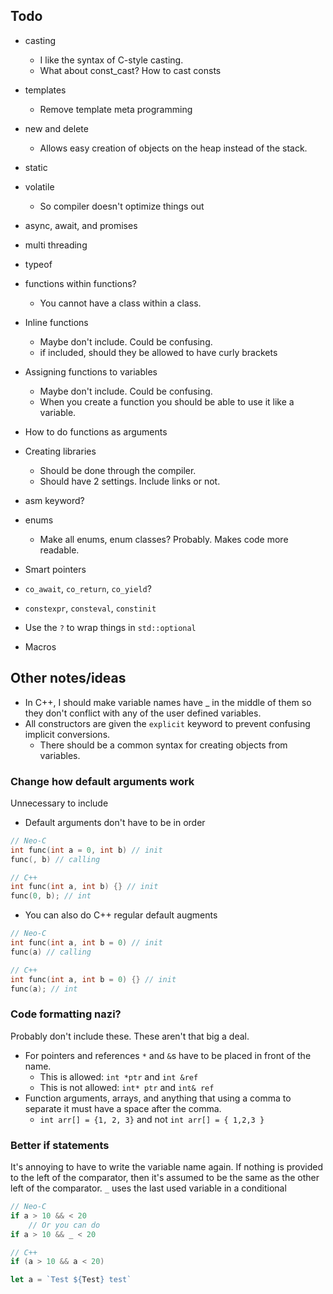 ## Todo
- casting
	- I like the syntax of C-style casting.
	- What about const_cast? How to cast consts

- templates
	- Remove template meta programming
- new and delete
	- Allows easy creation of objects on the heap instead of the stack.
- static
- volatile
	- So compiler doesn't optimize things out
- async, await, and promises
- multi threading
- typeof
- functions within functions?
	- You cannot have a class within a class.
- Inline functions
	- Maybe don't include. Could be confusing.
	- if included, should they be allowed to have curly brackets
- Assigning functions to variables
	- Maybe don't include. Could be confusing.
	- When you create a function you should be able to use it like a variable.
- How to do functions as arguments
- Creating libraries
	- Should be done through the compiler.
	- Should have 2 settings. Include links or not.
- asm keyword?
- enums
	- Make all enums, enum classes? Probably. Makes code more readable.
- Smart pointers
- `co_await`, `co_return`, `co_yield`?
- `constexpr`, `consteval`, `constinit`
- Use the `?` to wrap things in `std::optional`
- Macros

## Other notes/ideas
- In C++, I should make variable names have _ in the middle of them so they don't conflict with any of the user defined variables.
- All constructors are given the `explicit` keyword to prevent confusing implicit conversions.
	- There should be a common syntax for creating objects from variables.

### Change how default arguments work
Unnecessary to include
- Default arguments don't have to be in order

```C++
// Neo-C
int func(int a = 0, int b) // init
func(, b) // calling

// C++
int func(int a, int b) {} // init
func(0, b); // int
```

- You can also do C++ regular default augments

```C++
// Neo-C
int func(int a, int b = 0) // init
func(a) // calling

// C++
int func(int a, int b = 0) {} // init
func(a); // int
```

### Code formatting nazi?
Probably don't include these. These aren't that big a deal.
- For pointers and references `*` and `&`s have to be placed in front of the name.
	- This is allowed:     `int *ptr` and `int &ref`
	- This is not allowed: `int* ptr` and `int& ref`
- Function arguments, arrays, and anything that using a comma to separate it must have a space after the comma.
	- `int arr[] = {1, 2, 3}` and not `int arr[] = { 1,2,3 }`

### Better if statements
It's annoying to have to write the variable name again. If nothing is provided to the left of the comparator, then it's assumed to be the same as the other left of the comparator.
`_` uses the last used variable in a conditional

```C++
// Neo-C
if a > 10 && < 20
	// Or you can do
if a > 10 && _ < 20

// C++
if (a > 10 && a < 20)
```

```javascript
let a = `Test ${Test} test`
```